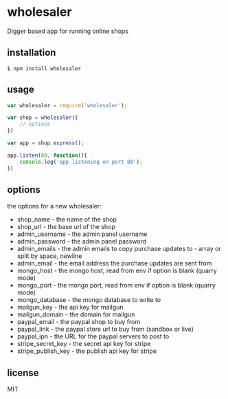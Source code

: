 wholesaler
==========

Digger based app for running online shops

## installation

```
$ npm install wholesaler
```

## usage

```js
var wholesaler = require('wholesaler');

var shop = wholesaler({
	// options
})

var app = shop.express();

app.listen(80, function(){
	console.log('app listening on port 80');
})
```

## options

the options for a new wholesaler:

 * shop_name - the name of the shop
 * shop_url - the base url of the shop
 * admin_username - the admin panel username
 * admin_password - the admin panel password
 * admin_emails - the admin emails to copy purchase updates to - array or split by space, newline
 * admin_email - the email address the purchase updates are sent from
 * mongo_host - the mongo host, read from env if option is blank (quarry mode)
 * mongo_port - the mongo port, read from env if option is blank (quarry mode)
 * mongo_database - the mongo database to write to
 * mailgun_key - the api key for mailgun
 * mailgun_domain - the domain for mailgun
 * paypal_email - the paypal shop to buy from
 * paypal_link - the paypal store url to buy from (sandbox or live)
 * paypal_ipn - the URL for the paypal servers to post to
 * stripe_secret_key - the secret api key for stripe
 * stripe_publish_key - the publish api key for stripe

## license

MIT
